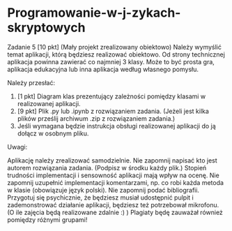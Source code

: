 # Programowanie-w-j-zykach-skryptowych
Zadanie 5 [10 pkt] (Mały projekt zrealizowany obiektowo)
Należy wymyślić temat aplikacji, którą będziesz realizować obiektowo.
Od strony technicznej aplikacja powinna zawierać co najmniej 3 klasy.
Może to być prosta gra, aplikacja edukacyjna lub inna aplikacja według własnego pomysłu.


Należy przesłać:

1. [1 pkt] Diagram klas prezentujący zależności pomiędzy klasami w realizowanej aplikacji.
2. [9 pkt] Plik .py lub .ipynb z rozwiązaniem zadania. (Jeżeli jest kilka plików prześlij archiwum .zip z rozwiązaniem zadania.)
3. Jeśli wymagana będzie instrukcja obsługi realizowanej aplikacji do ją dołącz w osobnym pliku.

Uwagi:

Aplikację należy zrealizować samodzielnie. 
Nie zapomnij napisać kto jest autorem rozwiązania zadania. (Podpisz w środku każdy plik.)
Stopień trudności implementacji i sensowność aplikacji mają wpływ na ocenę. Nie zapomnij uzupełnić implementacji komentarzami, np. co robi każda metoda w klasie (obowiązuje język polski).
Nie zapomnij podać bibliografii.
Przygotuj się psychicznie, że będziesz musiał udostępnić pulpit i zademonstrować działanie aplikacji, będziesz też potrzebował mikrofonu. (O ile zajęcia będą realizowane zdalnie :) )
Plagiaty będę zauważał również pomiędzy różnymi grupami!
